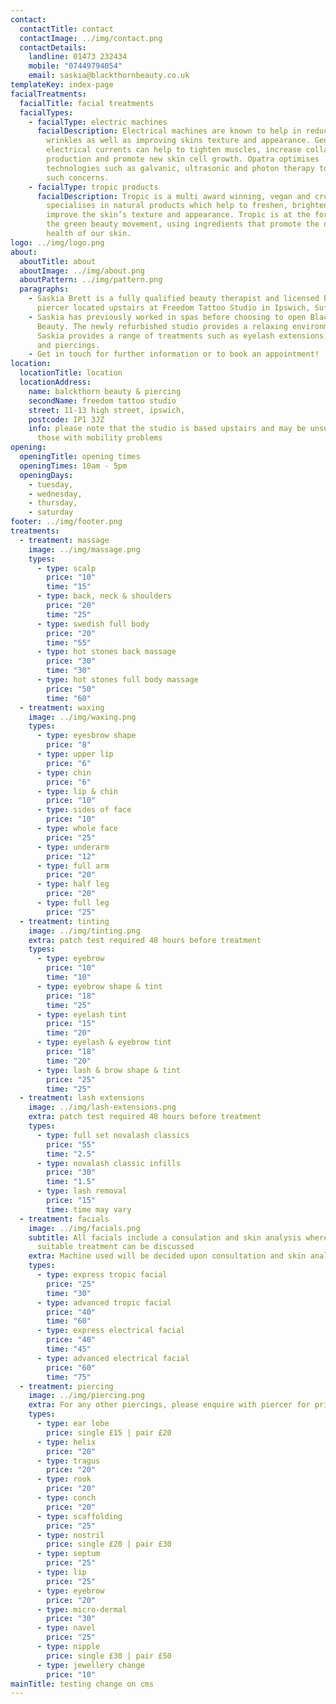 ```yaml
---
contact:
  contactTitle: contact
  contactImage: ../img/contact.png
  contactDetails:
    landline: 01473 232434
    mobile: "07449794054"
    email: saskia@blackthornbeauty.co.uk
templateKey: index-page
facialTreatments:
  facialTitle: facial treatments
  facialTypes:
    - facialType: electric machines
      facialDescription: Electrical machines are known to help in reducing fine lines and
        wrinkles as well as improving skins texture and appearance. Gentle
        electrical currents can help to tighten muscles, increase collagen
        production and promote new skin cell growth. Opatra optimises
        technologies such as galvanic, ultrasonic and photon therapy to treat
        such concerns.
    - facialType: tropic products
      facialDescription: Tropic is a multi award winning, vegan and cruelty free brand which
        specialises in natural products which help to freshen, brighten and
        improve the skin’s texture and appearance. Tropic is at the forefront of
        the green beauty movement, using ingredients that promote the overall
        health of our skin.
logo: ../img/logo.png
about:
  aboutTitle: about
  aboutImage: ../img/about.png
  aboutPattern: ../img/pattern.png
  paragraphs:
    - Saskia Brett is a fully qualified beauty therapist and licensed body
      piercer located upstairs at Freedom Tattoo Studio in Ipswich, Suffolk.
    - Saskia has previously worked in spas before choosing to open Blackthorn
      Beauty. The newly refurbished studio provides a relaxing environment where
      Saskia provides a range of treatments such as eyelash extensions, massage
      and piercings.
    - Get in touch for further information or to book an appointment!
location:
  locationTitle: location
  locationAddress:
    name: balckthorn beauty & piercing
    secondName: freedom tattoo studio
    street: 11-13 high street, ipswich,
    postcode: IP1 3JZ
    info: please note that the studio is based upstairs and may be unsuitable for
      those with mobility problems
opening:
  openingTitle: opening times
  openingTimes: 10am - 5pm
  openingDays:
    - tuesday,
    - wednesday,
    - thursday,
    - saturday
footer: ../img/footer.png
treatments:
  - treatment: massage
    image: ../img/massage.png
    types:
      - type: scalp
        price: "10"
        time: "15"
      - type: back, neck & shoulders
        price: "20"
        time: "25"
      - type: swedish full body
        price: "20"
        time: "55"
      - type: hot stones back massage
        price: "30"
        time: "30"
      - type: hot stones full body massage
        price: "50"
        time: "60"
  - treatment: waxing
    image: ../img/waxing.png
    types:
      - type: eyesbrow shape
        price: "8"
      - type: upper lip
        price: "6"
      - type: chin
        price: "6"
      - type: lip & chin
        price: "10"
      - type: sides of face
        price: "10"
      - type: whole face
        price: "25"
      - type: underarm
        price: "12"
      - type: full arm
        price: "20"
      - type: half leg
        price: "20"
      - type: full leg
        price: "25"
  - treatment: tinting
    image: ../img/tinting.png
    extra: patch test required 48 hours before treatment
    types:
      - type: eyebrow
        price: "10"
        time: "10"
      - type: eyebrow shape & tint
        price: "18"
        time: "25"
      - type: eyelash tint
        price: "15"
        time: "20"
      - type: eyelash & eyebrow tint
        price: "18"
        time: "20"
      - type: lash & brow shape & tint
        price: "25"
        time: "25"
  - treatment: lash extensions
    image: ../img/lash-extensions.png
    extra: patch test required 48 hours before treatment
    types:
      - type: full set novalash classics
        price: "55"
        time: "2.5"
      - type: novalash classic infills
        price: "30"
        time: "1.5"
      - type: lash removal
        price: "15"
        time: time may vary
  - treatment: facials
    image: ../img/facials.png
    subtitle: All facials include a consulation and skin analysis where the most
      suitable treatment can be discussed
    extra: Machine used will be decided upon consultation and skin analysis
    types:
      - type: express tropic facial
        price: "25"
        time: "30"
      - type: advanced tropic facial
        price: "40"
        time: "60"
      - type: express electrical facial
        price: "40"
        time: "45"
      - type: advanced electrical facial
        price: "60"
        time: "75"
  - treatment: piercing
    image: ../img/piercing.png
    extra: For any other piercings, please enquire with piercer for prices.
    types:
      - type: ear lobe
        price: single £15 | pair £20
      - type: helix
        price: "20"
      - type: tragus
        price: "20"
      - type: rook
        price: "20"
      - type: conch
        price: "20"
      - type: scaffolding
        price: "25"
      - type: nostril
        price: single £20 | pair £30
      - type: septum
        price: "25"
      - type: lip
        price: "25"
      - type: eyebrow
        price: "20"
      - type: micro-dermal
        price: "30"
      - type: navel
        price: "25"
      - type: nipple
        price: single £30 | pair £50
      - type: jewellery change
        price: "10"
mainTitle: testing change on cms
---
```


